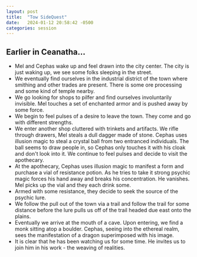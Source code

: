 ```yaml
---
layout: post
title:  "Tow SideQuest"
date:   2024-01-12 20:58:42 -0500
categories: session
---
```


## Earlier in Ceanatha... 
- Mel and Cephas wake up and feel drawn into the city center. The city is just waking up, we see some folks sleeping in the street.
- We eventually find ourselves in the industrial district of the town where smithing and other trades are present. There is some ore processing and some kind of temple nearby.
- We go looking for shops to pilfer and find ourselves involuntarily invisible. Mel touches a set of enchanted armor and is pushed away by some force.
- We begin to feel pulses of a desire to leave the town. They come and go with different strengths. 
- We enter another shop cluttered with trinkets and artifacts. We rifle through drawers, Mel steals a dull dagger made of stone. Cephas uses illusion magic to steal a crystal ball from two entranced individuals. The ball seems to draw people in, so Cephas only touches it with his cloak and don't look into it. We continue to feel pulses and decide to visit the apothecary.
- At the apothecary, Cephas uses illusion magic to manifest a form and purchase a vial of resistance potion. As he tries to take it strong psychic magic forces his hand away and breaks his concentration. He vanishes. Mel picks up the vial and they each drink some.
- Armed with some resistance, they decide to seek the source of the psychic lure.
- We follow the pull out of the town via a trail and follow the trail for some distance before the lure pulls us off of the trail headed due east onto the plains.
- Eventually we arrive at the mouth of a cave. Upon entering, we find a monk sitting atop a boulder. Cephas, seeing into the ethereal realm, sees the manifestation of a dragon superimposed with his image.
- It is clear that he has been watching us for some time. He invites us to join him in his work - the weaving of realities.